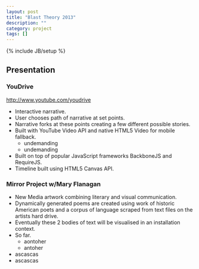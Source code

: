 ```yaml
---
layout: post
title: "Blast Theory 2013"
description: ""
category: project
tags: []
---
```

{% include JB/setup %}

## Presentation
### YouDrive
<http://www.youtube.com/youdrive>
* Interactive narrative.
* User chooses path of narrative at set points.
* Narrative forks at these points creating a few different possible stories.
* Built with YouTube Video API and native HTML5 Video for mobile fallback.
    - undemanding
    - undemanding
* Built on top of popular JavaScript frameworks BackboneJS and RequireJS.
* Timeline built using HTML5 Canvas API.


### Mirror Project w/Mary Flanagan
* New Media artwork combining literary and visual communication.
* Dynamically generated poems are created using work of historic American poets and a corpus of language scraped from text files on the artists hard drive.
* Eventually these 2 bodies of text will be visualised in an installation context.
* So far.
  * aontoher
  * antoher
* ascascas
* ascascas
